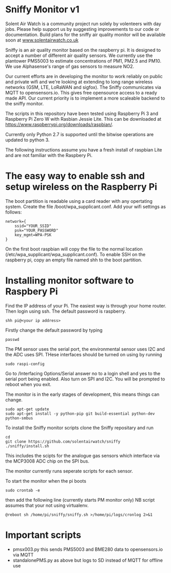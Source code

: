 # Sniffy Monitor v1

Solent Air Watch is a community project run solely by volenteers with day jobs. Please help support us by suggesting improvements to our code or documentation. Build plans for the sniffy air quality monitor will be available soon at www.solentairwatch.co.uk

Sniffy is an air quality monitor based on the raspberry pi. It is designed to accept a number of different air quality sensors. We currently use the plantower PMS5003 to estimate concentrations of PM1, PM2.5 and PM10. We use Alphasense's range of gas sensors to measure NO2.

Our current efforts are in developing the monitor to work reliably on public and private wifi and we're looking at extending to long range wireless networks (GSM, LTE, LoRaWAN and sigfox). The Sniffy communicates via MQTT to opensensors.io. This gives free opensource access to a ready made API. Our current priority is to implement a more scaleable backend to the sniffy monitor.

The scripts in this repository have been tested using Raspberry Pi 3 and Raspberry Pi Zero W with Rasbian Jessie Lite. This can be downloaded at
https://www.raspberrypi.org/downloads/raspbian/.

Currently only Python 2.7 is supported until the bitwise operations are updated to python 3.

The following instructions assume you have a fresh install of raspbian Lite and are not familiar with the Raspbery Pi.

# The easy way to enable ssh and setup wireless on the Raspberry Pi

The boot partition is readable using a card reader with any opertating system. Create the file /boot/wpa_supplicant.conf. Add your wifi settings as follows:

    network={
        ssid="YOUR_SSID"
        psk="YOUR_PASSWORD"
        key_mgmt=WPA-PSK
    }

On the first boot raspbian will copy the file to the normal location (/etc/wpa_supplicant/wpa_supplicant.conf).
To enable SSH on the raspberry pi, copy an empty file named shh to the boot partition. 

# Installing monitor software to Raspbery Pi
Find the IP address of your Pi. The easiest way is through your home router. Then login using ssh. The default password is raspberry.

    shh pi@<your ip address>

Firstly change the default password by typing 

    passwd

The PM sensor uses the serial port, the environmental sensor uses I2C and the ADC uses SPI. THese interfaces should be turned on using by running

    sudo raspi-config

Go to /Interfacing Options/Serial answer no to a login shell and yes to the serial port being enabled. Also turn on SPI and I2C. You will be prompted to reboot when you exit.

The monitor is in the early stages of development, this means things can change. 

    sudo apt-get update
    sudo apt-get install -y python-pip git build-essential python-dev python-smbus
    
To install the Sniffy monitor scripts clone the Sniffy repositary and run

    cd
    git clone https://github.com/solentairwatch/sniffy
    ./sniffy/install.sh
    
This includes the scipts for the analogue gas sensors which interface via the MCP3008 ADC chip on the SPI bus.

The monitor currently runs seperate scripts for each sensor.

To start the monitor when the pi boots 
    
    sudo crontab -e

then add the following line (currently starts PM monitor only)
NB script assumes that your not using virtualenv.

    @reboot sh /home/pi/sniffy/sniffy.sh >/home/pi/logs/cronlog 2>&1
    

# Important scripts

- pmsx003.py           this sends PMS5003 and BME280 data to opensensors.io via MQTT
- standalonePMS.py     as above but logs to SD instead of MQTT for offline use   
